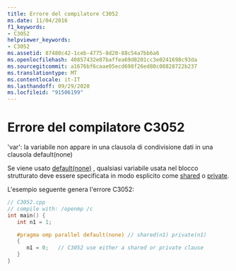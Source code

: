 ```yaml
---
title: Errore del compilatore C3052
ms.date: 11/04/2016
f1_keywords:
- C3052
helpviewer_keywords:
- C3052
ms.assetid: 87480c42-1ceb-4775-8d20-88c54a7bb6a6
ms.openlocfilehash: 40857432e07baffea69d8201cc3e0241698c93da
ms.sourcegitcommit: a1676bf6caae05ecd698f26ed80c08828722b237
ms.translationtype: MT
ms.contentlocale: it-IT
ms.lasthandoff: 09/29/2020
ms.locfileid: "91506199"
---
```

# <a name="compiler-error-c3052"></a>Errore del compilatore C3052

'var': la variabile non appare in una clausola di condivisione dati in una clausola default(none)

Se viene usato [default(none)](../../parallel/openmp/reference/openmp-clauses.md#default-openmp) , qualsiasi variabile usata nel blocco strutturato deve essere specificata in modo esplicito come [shared](../../parallel/openmp/reference/openmp-clauses.md#shared-openmp) o [private](../../parallel/openmp/reference/openmp-clauses.md#private-openmp).

L'esempio seguente genera l'errore C3052:

```cpp
// C3052.cpp
// compile with: /openmp /c
int main() {
   int n1 = 1;

   #pragma omp parallel default(none) // shared(n1) private(n1)
   {
      n1 = 0;   // C3052 use either a shared or private clause
   }
}
```
